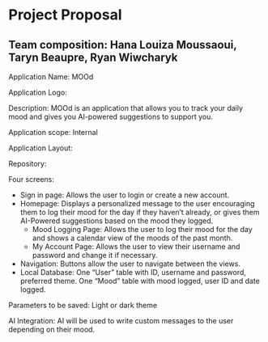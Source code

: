 # Project Proposal
## Team composition: Hana Louiza Moussaoui, Taryn Beaupre, Ryan Wiwcharyk
Application Name: MOOd

Application Logo: 

Description: MOOd is an application that allows you to track your daily mood and gives you AI-powered suggestions to support you.

Application scope: Internal

Application Layout:

Repository: 

Four screens: 
- Sign in page: Allows the user to login or create a new account.
- Homepage: Displays a personalized message to the user encouraging them to log their mood for the day if they haven’t already, or gives them AI-Powered suggestions based on the mood they logged. 
	- Mood Logging Page: Allows the user to log their mood for the day and shows a calendar view of the moods of the past month. 
	- My Account Page: Allows the user to view their username and password and change it if necessary. 
- Navigation: Buttons allow the user to navigate between the views.
- Local Database: One “User” table with ID, username and password, preferred theme. One “Mood” table with mood logged, user ID and date logged.

Parameters to be saved: Light or dark theme

AI Integration: AI will be used to write custom messages to the user depending on their mood. 
